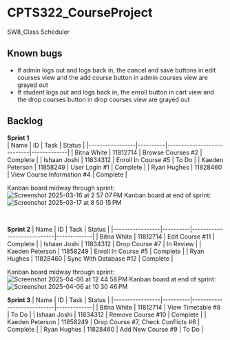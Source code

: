 # CPTS322_CourseProject
SW8_Class Scheduler

## Known bugs
- If admin logs out and logs back in, the cancel and save buttons in edit courses view and the add course button in admin courses view are grayed out
- If student logs out and logs back in, the enroll button in cart view and the drop courses button in drop courses view are grayed out

## Backlog

**Sprint 1**  
| Name            | ID       | Task                       | Status      |
|-----------------|----------|----------------------------|-------------|
| Bitna White     | 11812714 | Browse Courses #2          | Complete    |
| Ishaan Joshi    | 11834312 | Enroll In Course #5        | To Do       |
| Kaeden Peterson | 11858249 | User Login #1              | Complete    |
| Ryan Hughes     | 11828460 | View Course Information #4 | Complete    |  

Kanban board midway through sprint:
![Screenshot 2025-03-16 at 2 57 07 PM](https://github.com/user-attachments/assets/953b905a-7dd7-447f-bd2e-1319a03457ed)
Kanban board at end of sprint:
![Screenshot 2025-03-17 at 8 50 15 PM](https://github.com/user-attachments/assets/47c85dfa-da12-41d6-9baa-933d6309500c)

<br>

**Sprint 2**
| Name            | ID       | Task                       | Status      |
|-----------------|----------|----------------------------|-------------|
| Bitna White     | 11812714 | Edit Course #11            | Complete    |
| Ishaan Joshi    | 11834312 | Drop Course #7             | In Review   |
| Kaeden Peterson | 11858249 | Enroll In Course #5        | Complete    |
| Ryan Hughes     | 11828460 | Sync With Database #12     | Complete    |

Kanban board midway through sprint:
![Screenshot 2025-04-06 at 12 44 58 PM](https://github.com/user-attachments/assets/5bc6c307-4664-4238-b5e3-d8fea94152fe)
Kanban board at end of sprint:
![Screenshot 2025-04-06 at 10 30 46 PM](https://github.com/user-attachments/assets/c9364baa-ef3b-40b0-9a3c-7c4af292600e)

**Sprint 3**
| Name            | ID       | Task                       | Status      |
|-----------------|----------|----------------------------|-------------|
| Bitna White     | 11812714 | View Timetable #8          | To Do       |
| Ishaan Joshi    | 11834312 | Remove Course #10          | Complete    |
| Kaeden Peterson | 11858249 | Drop Course #7, Check Conflicts #6 | Complete    |
| Ryan Hughes     | 11828460 | Add New Course #9          | To Do       |
